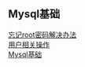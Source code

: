 ## Mysql基础
[忘记root密码解决办法](dataStorage/mysql/article/忘记root密码解决办法.md)  
[用户相关操作](dataStorage/mysql/article/用户相关操作.md)  
[Mysql基础](dataStorage/mysql/mysql.md)  